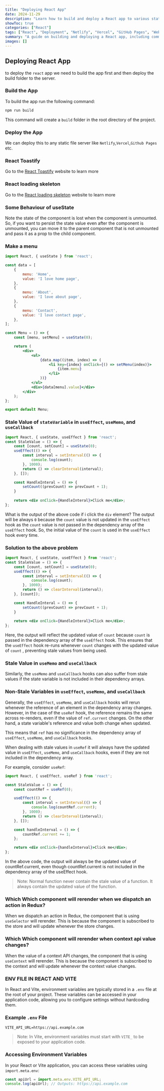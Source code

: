 ```yaml
---
title: "Deploying React App"
date: 2024-11-29
description: "Learn how to build and deploy a React app to various static file servers like Netlify, Vercel, and GitHub Pages."
showToc: true
categories: ["React"]
tags: ["React", "Deployment", "Netlify", "Vercel", "GitHub Pages", "Web Development"]
summary: "A guide on building and deploying a React app, including commands and server options."
images: []
---
```


## Deploying React App
to deploy the `react` app we need to build the app first and then deploy the build folder to the server.

### Build the App
To build the app run the following command:
```bash
npm run build
```
This command will create a `build` folder in the root directory of the project.


### Deploy the App
We can deploy this to any static file server like `Netlify`,`Vercel`,`Github Pages` etc.

### React Toastify
Go to the [React Toastify](https://fkhadra.github.io/react-toastify/introduction/) website to learn more

### React loading skeleton
Go to the [React loading skeleton](https://www.npmjs.com/package/react-loading-skeleton) website to learn more


### Some Behaviour of useState
Note the state of the component is lost when the component is unmounted. So, if you want to persist the state value even after the component is unmounted, you can move it to the parent component that is not unmounted and pass it as a prop to the child component.

### Make a menu 

```jsx
import React, { useState } from 'react';

const data = [
    {
        menu: 'Home',
        value: 'I love home page',
    },
    {
        menu: 'About',
        value: 'I love about page',
    },
    {
        menu: 'Contact',
        value: 'I love contact page',
    },
];

const Menu = () => {
    const [menu, setMenu] = useState(0);

    return (
        <div>
            <ul>
                {data.map((item, index) => (
                    <li key={index} onClick={() => setMenu(index)}>
                        {item.menu}
                    </li>
                ))}
            </ul>
            <div>{data[menu].value}</div>
        </div>
    );
};

export default Menu;
```


###  Stale Value of `stateVariable` in `useEffect`, `useMemo`, and `useCallback`

```jsx
import React, { useState, useEffect } from 'react';
const StaleValue = () => {
    const [count, setCount] = useState(0);
    useEffect(() => {
        const interval = setInterval(() => {
            console.log(count);
        }, 1000);
        return () => clearInterval(interval);
    }, []); 

    const HandleInteral = () => {
        setCount((prevCount) => prevCount + 1);
    }
    
    return <div onClick={HandleInteral}>Click me</div>;
};
```

What is the output of the above code if i click the `div` element?
The output will be always `0`  because the `count` value is not updated in the `useEffect` hook as the `count` value is not passed in the dependency array of the `useEffect` hook. So, the initial value of the `count` is used in the `useEffect` hook every time.



### Solution to the above problem
```jsx
import React, { useState, useEffect } from 'react';
const StaleValue = () => {
    const [count, setCount] = useState(0);
    useEffect(() => {
        const interval = setInterval(() => {
            console.log(count);
        }, 1000);
        return () => clearInterval(interval);
    }, [count]); 

    const HandleInteral = () => {
        setCount((prevCount) => prevCount + 1);
    }
    
    return <div onClick={HandleInteral}>Click me</div>;
};

```
Here, the output will reflect the updated value of `count` because `count` is passed in the dependency array of the `useEffect` hook. This ensures that the `useEffect` hook re-runs whenever `count` changes with the updated value of `count` , preventing stale values from being used.



### Stale Value in `useMemo` and `useCallback`

Similarly, the `useMemo` and `useCallback` hooks can also suffer from stale values if the state variable is not included in their dependency arrays.


### Non-Stale Variables in `useEffect`, `useMemo`, and `useCallback`

Generally, the `useEffect`, `useMemo`, and `useCallback` hooks will rerun whenever the reference of an element in the dependency array changes. However, in the case of the `useRef` hook, the reference remains the same across re-renders, even if the value of `ref.current` changes. On the other hand, a state variable's reference and value both change when updated.

This means that `ref` has no significance in the dependency array of `useEffect`, `useMemo`, and `useCallback` hooks.

When dealing with stale values in `useRef` it  will always have the updated value in `useEffect`, `useMemo`, and `useCallback` hooks, even if they are not included in the dependency array.

For example, consider `useRef`:

```jsx
import React, { useEffect, useRef } from 'react';

const StaleValue = () => {
    const countRef = useRef(0);

    useEffect(() => {
        const interval = setInterval(() => {
            console.log(countRef.current);
        }, 1000);
        return () => clearInterval(interval);
    }, []);

    const handleInterval = () => {
        countRef.current += 1;
    };

    return <div onClick={handleInterval}>Click me</div>;
};
```
In the above code, the output will always be the updated value of countRef.current, even though countRef.current is not included in the dependency array of the useEffect hook.


> Note: Normal function never contain the stale value of a function. It always contain the updated value of the function.



### Which Which component will rerender when we dispatch an action in Redux?
When we dispatch an action in Redux, the component that is using `useSelector` will rerender. This is because the component is subscribed to the store and will update whenever the store changes.

### Which Which component will rerender when context api value changes?
When the value of a context API changes, the component that is using `useContext` will rerender. This is because the component is subscribed to the context and will update whenever the context value changes.

### ENV FILE IN REACT AND VITE
In React and Vite, environment variables are typically stored in a `.env` file at the root of your project. These variables can be accessed in your application code, allowing you to configure settings without hardcoding them.
### Example `.env` File
```plaintext
VITE_API_URL=https://api.example.com
```
> Note: In Vite, environment variables must start with `VITE_` to be exposed to your application code.

### Accessing Environment Variables
In your React or Vite application, you can access these variables using `import.meta.env`:

```javascript
const apiUrl = import.meta.env.VITE_API_URL;
console.log(apiUrl); // Outputs: https://api.example.com
```
